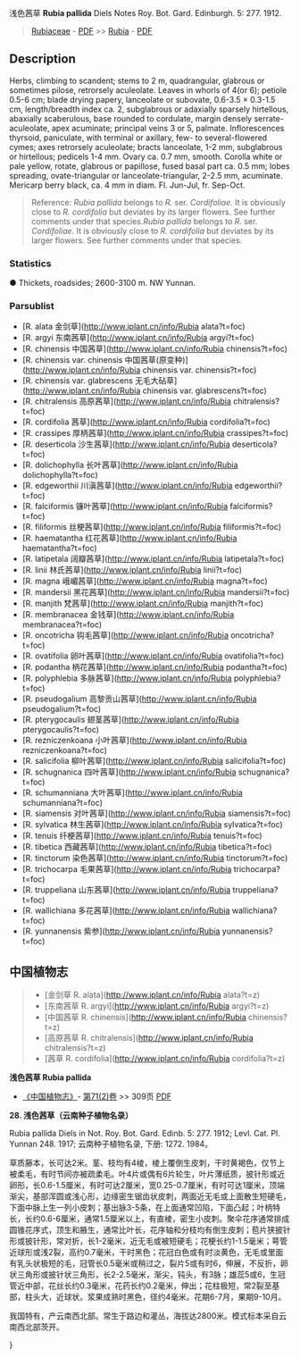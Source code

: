 浅色茜草 **Rubia pallida** Diels Notes Roy. Bot. Gard. Edinburgh. 5: 277. 1912.

> [Rubiaceae](http://www.iplant.cn/info/Rubiaceae?t=foc) - [PDF](http://www.iplant.cn/foc/pdf/Rubiaceae.pdf) >> [Rubia](http://www.iplant.cn/info/Rubia?t=foc) - [PDF](http://www.iplant.cn/foc/pdf/Rubia.pdf)

## Description

Herbs, climbing to scandent; stems to 2 m, quadrangular, glabrous or sometimes pilose, retrorsely aculeolate. Leaves in whorls of 4(or 6); petiole 0.5-6 cm; blade drying papery, lanceolate or subovate, 0.6-3.5 × 0.3-1.5 cm, length/breadth index ca. 2, subglabrous or adaxially sparsely hirtellous, abaxially scaberulous, base rounded to cordulate, margin densely serrate-aculeolate, apex acuminate; principal veins 3 or 5, palmate. Inflorescences thyrsoid, paniculate, with terminal or axillary, few- to several-flowered cymes; axes retrorsely aculeolate; bracts lanceolate, 1-2 mm, subglabrous or hirtellous; pedicels 1-4 mm. Ovary ca. 0.7 mm, smooth. Corolla white or pale yellow, rotate, glabrous or papillose, fused basal part ca. 0.5 mm; lobes spreading, ovate-triangular or lanceolate-triangular, 2-2.5 mm, acuminate. Mericarp berry black, ca. 4 mm in diam. Fl. Jun-Jul, fr. Sep-Oct.

> Reference: 
>*Rubia pallida* belongs to *R.* ser. *Cordifoliae*. It is obviously close to *R. cordifolia* but deviates by its larger flowers. See further comments under that species.*Rubia pallida* belongs to *R.* ser. *Cordifoliae*. It is obviously close to *R. cordifolia* but deviates by its larger flowers. See further comments under that species.

### Statistics
● Thickets, roadsides; 2600-3100 m. NW Yunnan.

### Parsublist

* [R.  alata  金剑草](http://www.iplant.cn/info/Rubia alata?t=foc)
* [R.  argyi  东南茜草](http://www.iplant.cn/info/Rubia argyi?t=foc)
* [R.  chinensis  中国茜草](http://www.iplant.cn/info/Rubia chinensis?t=foc)
* [R.  chinensis var. chinensis  中国茜草(原变种)](http://www.iplant.cn/info/Rubia chinensis var. chinensis?t=foc)
* [R.  chinensis var. glabrescens  无毛大砧草](http://www.iplant.cn/info/Rubia chinensis var. glabrescens?t=foc)
* [R.  chitralensis  高原茜草](http://www.iplant.cn/info/Rubia chitralensis?t=foc)
* [R.  cordifolia  茜草](http://www.iplant.cn/info/Rubia cordifolia?t=foc)
* [R.  crassipes  厚柄茜草](http://www.iplant.cn/info/Rubia crassipes?t=foc)
* [R.  deserticola  沙生茜草](http://www.iplant.cn/info/Rubia deserticola?t=foc)
* [R.  dolichophylla  长叶茜草](http://www.iplant.cn/info/Rubia dolichophylla?t=foc)
* [R.  edgeworthii  川滇茜草](http://www.iplant.cn/info/Rubia edgeworthii?t=foc)
* [R.  falciformis  镰叶茜草](http://www.iplant.cn/info/Rubia falciformis?t=foc)
* [R.  filiformis  丝梗茜草](http://www.iplant.cn/info/Rubia filiformis?t=foc)
* [R.  haematantha  红花茜草](http://www.iplant.cn/info/Rubia haematantha?t=foc)
* [R.  latipetala  阔瓣茜草](http://www.iplant.cn/info/Rubia latipetala?t=foc)
* [R.  linii  林氏茜草](http://www.iplant.cn/info/Rubia linii?t=foc)
* [R.  magna  峨嵋茜草](http://www.iplant.cn/info/Rubia magna?t=foc)
* [R.  mandersii  黑花茜草](http://www.iplant.cn/info/Rubia mandersii?t=foc)
* [R.  manjith  梵茜草](http://www.iplant.cn/info/Rubia manjith?t=foc)
* [R.  membranacea  金钱草](http://www.iplant.cn/info/Rubia membranacea?t=foc)
* [R.  oncotricha  钩毛茜草](http://www.iplant.cn/info/Rubia oncotricha?t=foc)
* [R.  ovatifolia  卵叶茜草](http://www.iplant.cn/info/Rubia ovatifolia?t=foc)
* [R.  podantha  柄花茜草](http://www.iplant.cn/info/Rubia podantha?t=foc)
* [R.  polyphlebia  多脉茜草](http://www.iplant.cn/info/Rubia polyphlebia?t=foc)
* [R.  pseudogalium  高黎贡山茜草](http://www.iplant.cn/info/Rubia pseudogalium?t=foc)
* [R.  pterygocaulis  翅茎茜草](http://www.iplant.cn/info/Rubia pterygocaulis?t=foc)
* [R.  rezniczenkoana  小叶茜草](http://www.iplant.cn/info/Rubia rezniczenkoana?t=foc)
* [R.  salicifolia  柳叶茜草](http://www.iplant.cn/info/Rubia salicifolia?t=foc)
* [R.  schugnanica  四叶茜草](http://www.iplant.cn/info/Rubia schugnanica?t=foc)
* [R.  schumanniana  大叶茜草](http://www.iplant.cn/info/Rubia schumanniana?t=foc)
* [R.  siamensis  对叶茜草](http://www.iplant.cn/info/Rubia siamensis?t=foc)
* [R.  sylvatica  林生茜草](http://www.iplant.cn/info/Rubia sylvatica?t=foc)
* [R.  tenuis  纤梗茜草](http://www.iplant.cn/info/Rubia tenuis?t=foc)
* [R.  tibetica  西藏茜草](http://www.iplant.cn/info/Rubia tibetica?t=foc)
* [R.  tinctorum  染色茜草](http://www.iplant.cn/info/Rubia tinctorum?t=foc)
* [R.  trichocarpa  毛果茜草](http://www.iplant.cn/info/Rubia trichocarpa?t=foc)
* [R.  truppeliana  山东茜草](http://www.iplant.cn/info/Rubia truppeliana?t=foc)
* [R.  wallichiana  多花茜草](http://www.iplant.cn/info/Rubia wallichiana?t=foc)
* [R.  yunnanensis  紫参](http://www.iplant.cn/info/Rubia yunnanensis?t=foc)

## 中国植物志

> * [金剑草  R.  alata](http://www.iplant.cn/info/Rubia alata?t=z)
> * [东南茜草  R.  argyi](http://www.iplant.cn/info/Rubia argyi?t=z)
> * [中国茜草  R.  chinensis](http://www.iplant.cn/info/Rubia chinensis?t=z)
> * [高原茜草  R.  chitralensis](http://www.iplant.cn/info/Rubia chitralensis?t=z)
> * [茜草  R.  cordifolia](http://www.iplant.cn/info/Rubia cordifolia?t=z)

**浅色茜草 Rubia pallida**

* [《中国植物志》](http://www.iplant.cn/frps)- [第71(2)卷](http://www.iplant.cn/frps/vol/71(2)) >> 309页 [PDF](http://www.iplant.cn/frps/pdf/71(2)/309b.PDF)

**28. 浅色茜草（云南种子植物名录）**

Rubia pallida Diels in Not. Roy. Bot. Gard. Edinb. 5: 277. 1912; Levl. Cat. Pl. Yunnan 248. 1917; 云南种子植物名录, 下册: 1272. 1984。

草质藤本，长可达2米。茎、枝均有4棱，棱上覆倒生皮刺，干时黄褐色，仅节上被柔毛，有时节间亦被疏柔毛。叶4片或偶有6片轮生，叶片薄纸质，披针形或近卵形，长0.6-1.5厘米，有时可达2厘米，宽0.25-0.7厘米，有时可达1厘米，顶端渐尖，基部浑圆或浅心形，边缘密生锯齿状皮刺，两面近无毛或上面散生短硬毛，下面中脉上生一列小皮刺；基出脉3-5条，在上面通常凹陷，下面凸起；叶柄特长，长约0.6-6厘米，通常1.5厘米以上，有直棱，密生小皮刺。聚伞花序通常排成圆锥花序式，顶生和腋生，通常比叶长，花序轴和分枝均有倒生皮刺；苞片狭披针形或披针形，常对折，长1-2毫米，近无毛或被短硬毛；花梗长约1-1.5毫米；萼管近球形或浅2裂，高约0.7毫米，干时黑色；花冠白色或有时淡黄色，无毛或里面有乳头状极短的毛，冠管长0.5毫米或稍过之，裂片5或有时6，伸展，不反折，卵状三角形或披针状三角形，长2-2.5毫米，渐尖，钝头，有3脉；雄蕊5或6，生冠管近中部，花丝长约0.3毫米，花药长约0.2毫米，伸出；花柱极短，常2裂至基部，柱头大，近球状。浆果成熟时黑色，径约4毫米。花期6-7月，果期9-10月。

我国特有，产云南西北部。常生于路边和灌丛，海拔达2800米。模式标本采自云南西北部茨开。

}